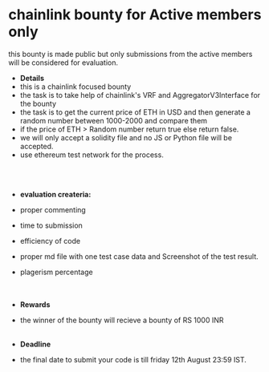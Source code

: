 # chainlink bounty for Active members only

this bounty is made public but only submissions from the active members will be considered for evaluation.
- **Details**
- this is a chainlink focused bounty
- the task is to take help of chainlink's VRF and  AggregatorV3Interface for the bounty
- the task is to get the current price of ETH in USD and then generate a random number between 1000-2000 and compare them 
- if the price of ETH > Random number return true else return false. 
- we will only accept a solidity file and no JS or Python file will be accepted.  
- use ethereum test network for the process. 

<br><br>


- **evaluation createria:**
- proper commenting 
- time to submission
- efficiency of code
- proper md file with one test case data and Screenshot of the test result.
- plagerism percentage 
<br><br><br>

- **Rewards**
- the winner of the bounty will recieve a bounty of RS 1000 INR
<br><br>

- **Deadline**
- the final date to submit your code is till friday 12th August 23:59 IST.


 
